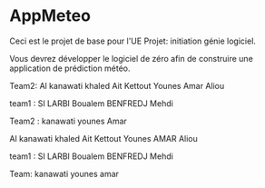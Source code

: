 # AppMeteo

Ceci est le projet de base pour l'UE Projet: initiation génie logiciel.

Vous devrez développer le logiciel de zéro afin de construire 
une application de prédiction météo.

Team2:
Al kanawati khaled
Ait Kettout Younes
Amar Aliou




team1 :
SI LARBI Boualem
BENFREDJ Mehdi





Team2 :
kanawati
younes
Amar






Al kanawati khaled
Ait Kettout Younes
AMAR Aliou 

team1 :
SI LARBI Boualem
BENFREDJ Mehdi


Team:
kanawati
younes
amar

